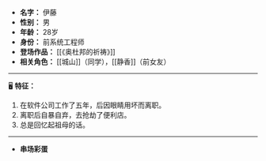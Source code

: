
- **名字：** 伊藤
- **性别：** 男
- **年龄：** 28岁
- **身份：** 前系统工程师
- **登场作品：**  [[《奥杜邦的祈祷》]] 
- **相关角色：** [[城山]]（同学），[[静香]]（前女友）

---

🖥️ **特征：** 

1. 在软件公司工作了五年，后因眼睛用坏而离职。
2. 离职后自暴自弃，去抢劫了便利店。
3. 总是回忆起祖母的话。

---

- **串场彩蛋**
